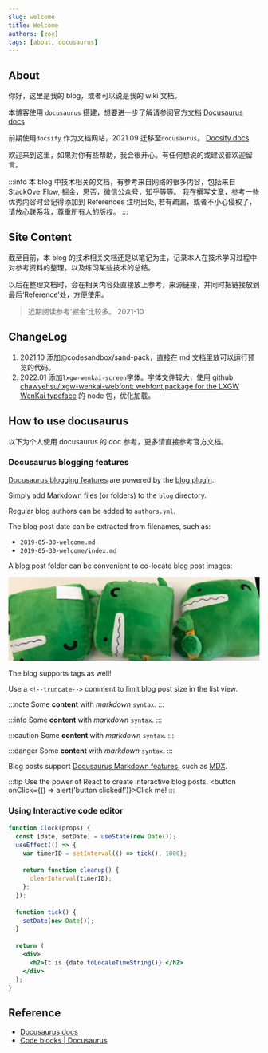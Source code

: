 ```yaml
---
slug: welcome
title: Welcome
authors: [zoe]
tags: [about, docusaurus]
---
```


## About

你好，这里是我的 blog，或者可以说是我的 wiki 文档。

本博客使用 `docusaurus` 搭建，想要进一步了解请参阅官方文档 [Docusaurus docs](https://docusaurus.io/docs)

前期使用`docsify` 作为文档网站，2021.09 迁移至`docusaurus`。 [Docsify docs](https://docsify.js.org/#/zh-cn/)

欢迎来到这里，如果对你有些帮助，我会很开心。有任何想说的或建议都欢迎留言。

:::info
本 blog 中技术相关的文档，有参考来自网络的很多内容，包括来自 StackOverFlow, 掘金，思否，微信公众号，知乎等等。
我在撰写文章，参考一些优秀内容时会记得添加到 References 注明出处, 若有疏漏，或者不小心侵权了，请放心联系我，尊重所有人的版权。
:::

<!--truncate-->

## Site Content

截至目前，本 blog 的技术相关文档还是以笔记为主，记录本人在技术学习过程中对参考资料的整理，以及练习某些技术的总结。

以后在整理文档时，会在相关内容处直接放上参考，来源链接，并同时把链接放到最后‘Reference’处，方便使用。

> 近期阅读参考‘掘金’比较多。 2021-10

## ChangeLog

1. 2021.10 添加@codesandbox/sand-pack，直接在 md 文档里放可以运行预览的代码。
2. 2022.01 添加`lxgw-wenkai-screen`字体。字体文件较大，使用 github [chawyehsu/lxgw-wenkai-webfont: webfont package for the LXGW WenKai typeface](https://github.com/chawyehsu/lxgw-wenkai-webfont) 的 node 包，优化加载。

## How to use docusaurus

以下为个人使用 docusaurus 的 doc 参考，更多请直接参考官方文档。

### Docusaurus blogging features

[Docusaurus blogging features](https://docusaurus.io/docs/blog) are powered by the [blog plugin](https://docusaurus.io/docs/api/plugins/@docusaurus/plugin-content-blog).

Simply add Markdown files (or folders) to the `blog` directory.

Regular blog authors can be added to `authors.yml`.

The blog post date can be extracted from filenames, such as:

- `2019-05-30-welcome.md`
- `2019-05-30-welcome/index.md`

A blog post folder can be convenient to co-locate blog post images:

![Docusaurus Plushie](./docusaurus-plushie-banner.jpeg)

The blog supports tags as well!

Use a `<!--truncate-->` comment to limit blog post size in the list view.

:::note
Some **content** with _markdown_ `syntax`.
:::

:::info
Some **content** with _markdown_ `syntax`.
:::

:::caution
Some **content** with _markdown_ `syntax`.
:::

:::danger
Some **content** with _markdown_ `syntax`.
:::

Blog posts support [Docusaurus Markdown features](https://docusaurus.io/docs/markdown-features), such as [MDX](https://mdxjs.com/).

:::tip
Use the power of React to create interactive blog posts.
<button onClick={() => alert('button clicked!')}>Click me!</button>
:::

### Using Interactive code editor

```jsx live
function Clock(props) {
  const [date, setDate] = useState(new Date());
  useEffect(() => {
    var timerID = setInterval(() => tick(), 1000);

    return function cleanup() {
      clearInterval(timerID);
    };
  });

  function tick() {
    setDate(new Date());
  }

  return (
    <div>
      <h2>It is {date.toLocaleTimeString()}.</h2>
    </div>
  );
}
```

## Reference

- [Docusaurus docs](https://docusaurus.io/docs)
- [Code blocks | Docusaurus](https://docusaurus.io/docs/markdown-features/code-blocks#interactive-code-editor)
